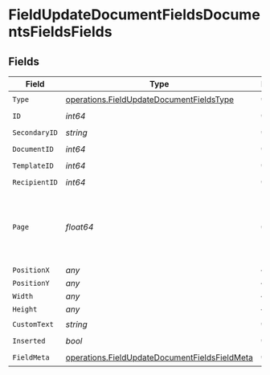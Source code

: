 # FieldUpdateDocumentFieldsDocumentsFieldsFields


## Fields

| Field                                                                                                          | Type                                                                                                           | Required                                                                                                       | Description                                                                                                    |
| -------------------------------------------------------------------------------------------------------------- | -------------------------------------------------------------------------------------------------------------- | -------------------------------------------------------------------------------------------------------------- | -------------------------------------------------------------------------------------------------------------- |
| `Type`                                                                                                         | [operations.FieldUpdateDocumentFieldsType](../../models/operations/fieldupdatedocumentfieldstype.md)           | :heavy_check_mark:                                                                                             | N/A                                                                                                            |
| `ID`                                                                                                           | *int64*                                                                                                        | :heavy_check_mark:                                                                                             | N/A                                                                                                            |
| `SecondaryID`                                                                                                  | *string*                                                                                                       | :heavy_check_mark:                                                                                             | N/A                                                                                                            |
| `DocumentID`                                                                                                   | *int64*                                                                                                        | :heavy_check_mark:                                                                                             | N/A                                                                                                            |
| `TemplateID`                                                                                                   | *int64*                                                                                                        | :heavy_check_mark:                                                                                             | N/A                                                                                                            |
| `RecipientID`                                                                                                  | *int64*                                                                                                        | :heavy_check_mark:                                                                                             | N/A                                                                                                            |
| `Page`                                                                                                         | *float64*                                                                                                      | :heavy_check_mark:                                                                                             | The page number of the field on the document. Starts from 1.                                                   |
| `PositionX`                                                                                                    | *any*                                                                                                          | :heavy_minus_sign:                                                                                             | N/A                                                                                                            |
| `PositionY`                                                                                                    | *any*                                                                                                          | :heavy_minus_sign:                                                                                             | N/A                                                                                                            |
| `Width`                                                                                                        | *any*                                                                                                          | :heavy_minus_sign:                                                                                             | N/A                                                                                                            |
| `Height`                                                                                                       | *any*                                                                                                          | :heavy_minus_sign:                                                                                             | N/A                                                                                                            |
| `CustomText`                                                                                                   | *string*                                                                                                       | :heavy_check_mark:                                                                                             | N/A                                                                                                            |
| `Inserted`                                                                                                     | *bool*                                                                                                         | :heavy_check_mark:                                                                                             | N/A                                                                                                            |
| `FieldMeta`                                                                                                    | [operations.FieldUpdateDocumentFieldsFieldMeta](../../models/operations/fieldupdatedocumentfieldsfieldmeta.md) | :heavy_check_mark:                                                                                             | N/A                                                                                                            |